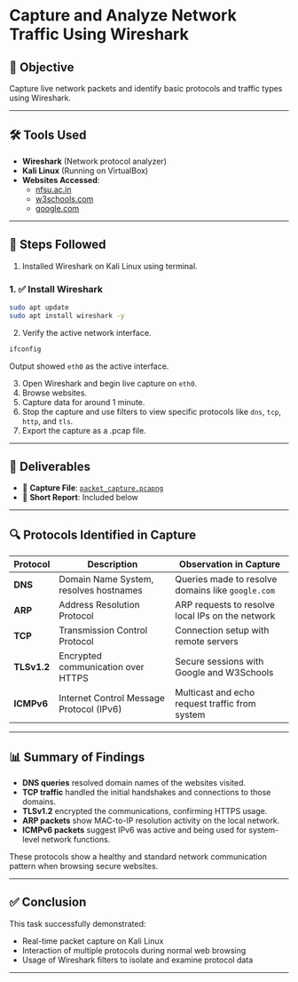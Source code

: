 # Capture and Analyze Network Traffic Using Wireshark

## 🎯 Objective
Capture live network packets and identify basic protocols and traffic types using Wireshark.

---

## 🛠 Tools Used
- **Wireshark** (Network protocol analyzer)
- **Kali Linux** (Running on VirtualBox)
- **Websites Accessed**:
  - [nfsu.ac.in](https://nfsu.ac.in)
  - [w3schools.com](https://www.w3schools.com)
  - [google.com](https://www.google.com)

---

## 🔁 Steps Followed

1. Installed Wireshark on Kali Linux using terminal.
### 1. ✅ Install Wireshark
```bash
sudo apt update
sudo apt install wireshark -y
```
2. Verify the active network interface.
```bash
ifconfig
```
Output showed `eth0` as the active interface.

3. Open Wireshark and begin live capture on `eth0`.
4. Browse websites.
5. Capture data for around 1 minute.
6. Stop the capture and use filters to view specific protocols like `dns`, `tcp`, `http`, and `tls`.
7. Export the capture as a .pcap file.


---

## 📁 Deliverables

- 📄 **Capture File**: [`packet_capture.pcapng`](./packet_capture.pcapng)
- 📄 **Short Report**: Included below

---

## 🔍 Protocols Identified in Capture

| Protocol    | Description                                 | Observation in Capture                                  |
|-------------|---------------------------------------------|---------------------------------------------------------|
| **DNS**     | Domain Name System, resolves hostnames      | Queries made to resolve domains like `google.com`       |
| **ARP**     | Address Resolution Protocol                 | ARP requests to resolve local IPs on the network        |
| **TCP**     | Transmission Control Protocol               | Connection setup with remote servers                    |
| **TLSv1.2** | Encrypted communication over HTTPS          | Secure sessions with Google and W3Schools               |
| **ICMPv6**  | Internet Control Message Protocol (IPv6)    | Multicast and echo request traffic from system          |

---

## 📊 Summary of Findings

- **DNS queries** resolved domain names of the websites visited.
- **TCP traffic** handled the initial handshakes and connections to those domains.
- **TLSv1.2** encrypted the communications, confirming HTTPS usage.
- **ARP packets** show MAC-to-IP resolution activity on the local network.
- **ICMPv6 packets** suggest IPv6 was active and being used for system-level network functions.

These protocols show a healthy and standard network communication pattern when browsing secure websites.

---

## ✅ Conclusion

This task successfully demonstrated:
- Real-time packet capture on Kali Linux
- Interaction of multiple protocols during normal web browsing
- Usage of Wireshark filters to isolate and examine protocol data


---
